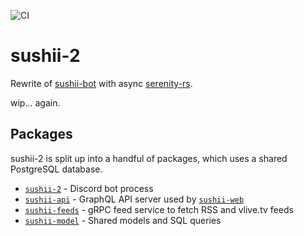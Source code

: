 ![CI](https://github.com/sushiibot/sushii-2/workflows/CI/badge.svg)

# sushii-2

Rewrite of [sushii-bot](https://github.com/drklee3/sushii-bot) with async
[serenity-rs](https://github.com/serenity-rs/serenity/).

wip... again.

## Packages

sushii-2 is split up into a handful of packages, which uses a shared PostgreSQL
database.

* [`sushii-2`] - Discord bot process
* [`sushii-api`] - GraphQL API server used by [`sushii-web`]
* [`sushii-feeds`] - gRPC feed service to fetch RSS and vlive.tv feeds
* [`sushii-model`] - Shared models and SQL queries

[`sushii-2`]: ./sushii-2
[`sushii-api`]: ./sushii-api
[`sushii-feeds`]: ./sushii-feeds
[`sushii-model`]: ./sushii-model
[`sushii-web`]: https://github.com/sushiibot/sushii-web
